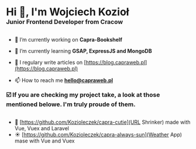 <h1 align="left" style="margin-bottom: 0px;">Hi 👋, I'm Wojciech Kozioł</h1>
<h3 align="left" style="margin-top: 0px; margin-bottom: 30px;">Junior Frontend Developer from Cracow</h3>

- 🔭 I’m currently working on **Capra-Bookshelf**

- 🌱 I’m currently learning **GSAP, ExpressJS and MongoDB**

- 📝 I regulary write articles on [https://blog.capraweb.pl](https://blog.capraweb.pl)

- 📫 How to reach me **hello@capraweb.pl**

<h3 align="left" style="margin-top: 0px; margin-bottom: 30px;">☑️ If you are checking my project take, a look at those mentioned belowe. I'm truly proude of them.</h3>

- 🔗 [https://github.com/Kozioleczek/capra-cutie](URL Shrinker) made with Vue, Vuex and Laravel
- ☀️ [https://github.com/Kozioleczek/capra-always-sun](Weather App) mase with Vue and Vuex
